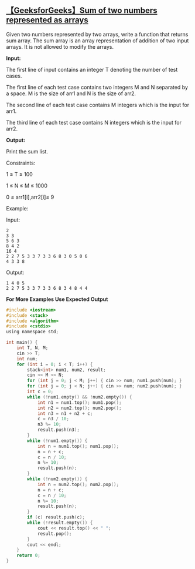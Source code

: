## [【GeeksforGeeks】Sum of two numbers represented as arrays](http://practice.geeksforgeeks.org/problems/sum-of-two-numbers-represented-as-arrays/0)

Given two numbers represented by two arrays, write a function that returns sum array. The sum array is an array representation of addition of two input arrays. It is not allowed to modify the arrays.

**Input:**

The first line of input contains an integer T denoting the number of test cases.

The first line of each test case contains two integers M and N separated by a space. M is the size of arr1 and N is the size of arr2.

The second line of each test case contains M integers which is the input for arr1.

The third line of each test case contains N integers which is the input for arr2.

**Output:**

Print the sum list.

Constraints:

1 ≤ T ≤ 100

1 ≤ N ≤ M ≤ 1000

0 ≤ arr1[i],arr2[i]≤ 9

Example:

Input:

```
2
3 3
5 6 3
8 4 2
16 4
2 2 7 5 3 3 7 3 3 6 8 3 0 5 0 6
4 3 3 8
```

Output:

```
1 4 0 5
2 2 7 5 3 3 7 3 3 6 8 3 4 8 4 4
```

**For More Examples Use Expected Output**


```c
#include <iostream>
#include <stack>
#include <algorithm>
#include <cstdio>
using namespace std;

int main() {
    int T, N, M;
    cin >> T;
    int num;
    for (int i = 0; i < T; i++) {
        stack<int> num1, num2, result;
        cin >> M >> N;
        for (int j = 0; j < M; j++) { cin >> num; num1.push(num); }
        for (int j = 0; j < N; j++) { cin >> num; num2.push(num); }
        int c = 0;
        while (!num1.empty() && !num2.empty()) {
            int n1 = num1.top(); num1.pop();
            int n2 = num2.top(); num2.pop();
            int n3 = n1 + n2 + c;
            c = n3 / 10;
            n3 %= 10;
            result.push(n3);
        }
        while (!num1.empty()) {
            int n = num1.top(); num1.pop();
            n = n + c;
            c = n / 10;
            n %= 10;
            result.push(n);
        }
        while (!num2.empty()) {
            int n = num2.top(); num2.pop();
            n = n + c;
            c = n / 10;
            n %= 10;
            result.push(n);
        }
        if (c) result.push(c);
        while (!result.empty()) {
            cout << result.top() << " ";
            result.pop();
        }
        cout << endl;
    }
    return 0;
}
```